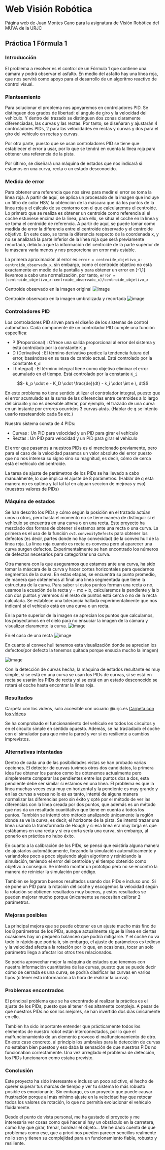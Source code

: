 # Web Visión Robótica 

Página web de Juan Montes Cano para la asignatura de Visión Robótica del MUVA de la URJC

## Práctica 1 Fórmula 1

### Introducción

El problema a resolver es el control de un Fórmula 1 que contiene una cámara y podrá observar el asfalto. En medio del asfalto hay una línea roja, que nos servirá como apoyo para el desarrollo de un algoritmo reactivo de control visual.

### Planteamiento

Para solucionar el problema nos apoyaremos en controladores PID. Se distinguen dos grados de libertad: el ángulo de giro y la velocidad del vehículo. Y dentro del trazado se distinguen dos zonas claramente diferenciadas, las curvas y las rectas. Por tanto, se diseñaran y ajustarán 4 controladores PIDs, 2 para las velocidades en rectas y curvas y dos para el giro del vehículo en rectas y curvas.

Por otra parte, puesto que se usan controladores PID se tiene que establecer el error a usar, por lo que se tendrá en cuenta la línea roja para obtener una referencia de la pista.

Por último, se diseñará una máquina de estados que nos indicará si estamos en una curva, recta o un estado desconocido.

### Medida de error

Para obtener una referencia que nos sirva para medir el error se toma la línea roja. A partir de aquí, se aplica un procesado de la imagen que incluye un filtro de color HSV, la obtención de la máscara que da los puntos de la línea roja y el cálculo de su contorno con el que calcularemos el centroide. Lo primero que se realiza es obtener un centroide como referencia si el coche estuviese encima de la línea, para ello, se situa el coche en la línea y se toma el centroide de referencia. A partir de aquí, se puede tomar como medida de error la diferencia entre el centroide observado y el centroide objetivo. En este caso, se toma la diferencia respecto de la coordenada x, y no se analizará la parte inferior de la línea roja que será previamente recortada, debido a que la información del centroide de la parte superior de la máscara varía menos y nos proporciona un error más estable.

La primera aproximación al error es `error = centroide_objetivo_x-centroide_observado_x`, sin embargo, como el centroide objetivo no está exactamente en medio de la pantalla y para obtener un error en [-1,1] llevamos a cabo una normalización, por tanto, `error = (centroide_objetivo_x-centroide_observado_x)/centroide_objetivo_x`

Centroide observado en la imagen original
![image](https://github.com/m4r4d0n4/m4r4d0n4.github.io/assets/58432330/27112050-a154-4acb-8530-e0beef1091c6)

Centroide observado en la imagen umbralizada y recortada
![image](https://github.com/m4r4d0n4/m4r4d0n4.github.io/assets/58432330/aae038bc-ef0c-4d09-aab3-32599fee8bd7)



### Controladores PID

Los controladores PID sirven para el diseño de los sistemas de control automático. Cada componente de un controlador PID cumple una función específica:

- P (Proporcional) : Ofrece una salida proporcional al error del sistema y está controlado por la constante `K_p`
- D (Derivativo) : El término derivativo predice la tendencia futura del error, basándose en su tasa de cambio actual. Está controlado por la constante `K_d`
- I (Integral) : El término integral tiene como objetivo eliminar el error acumulado en el tiempo. Está controlado por la constante `K_i`

```math
- k_p \cdot e - K_D \cdot \frac{de}{dt} - k_i \cdot \int e \, dt
```

En este problema no tiene sentido utilizar el controlador integral, puesto que el error acumulado es la suma de las diferencias entre centroides a lo largo del circuito y no es deseable alterar, por ejemplo, el trazado de una curva en un instante por errores ocurridos 3 curvas atrás. (Hablar de q se intento usarlo reseteandolo cada 5s etc.)

Nuestro sistema consta de 4 PIDs:
- Curvas : Un PID para velocidad y un PID para girar el vehículo
- Rectas : Un PID para velocidad y un PID para girar el vehículo

El error que pasamos a nuestros PIDs es el mencionado previamente, pero para el caso de la velocidad pasamos un valor absoluto del error puesto que no nos interesa su signo sino su magnitud, es decir, cómo de cerca está el vehículo del centroide. 

La tarea de ajuste de parámetros de los PIDs se ha llevado a cabo manualmente, lo que implica el ajuste de 8 parámetros. (Hablar de q esta manera no es optima y tal tal tal en alguan seccion de mejroas y eso) (nuestros valores de PIDs)


### Máquina de estados

Se han descrito los PIDs y cómo según la posición en el trazado actúan unos u otros, pero hasta el momento no se tiene manera de distinguir si el vehículo se encuentra en una curva o en una recta. Este proyecto ha mezclado dos formas de obtener si estamos ante una recta o una curva. La primera es el uso de la función `cv2.convexityDefects` para obtener los defectos (es decir, partes donde no hay convexidad) de la convex hull de la línea roja. La línea roja cuando es recta es convexa pero al aparecer una curva surgen defectos. Experimentalmente se han encontrado los números de defectos necesarios para categorizar una curva.

Otra manera con la que aseguramos que estamos ante una curva, ha sido tomar la máscara de la curva y hacer cortes horizontales para quedarnos segmentos de la curva. En estas etapas, se encuentra su punto promedio, de manera que obtenemos al final una línea segmentada que tiene la estructura de la curva. Para saber si estos puntos forman una recta o no, usamos la ecuación de la recta y = mx + b, calcularemos la pendiente y la b con dos puntos y veremos si el resto de puntos está cerca o no de la recta calculada. Se establece una tolerancia hallada experimentalmente que nos indicará si el vehículo está en una curva o un recta.

En la parte superior de la imagen se aprecian los puntos que calculamos, los proyectamos en el cielo para no ensuciar la imagen de la cámara y visualizar claramente la curva. 
![image](https://github.com/m4r4d0n4/m4r4d0n4.github.io/assets/58432330/f4420cc7-d320-4fb6-93ac-9d3ef0e6a07a)

En el caso de una recta
![image](https://github.com/m4r4d0n4/m4r4d0n4.github.io/assets/58432330/fe879a27-f6df-494a-ba0a-cf2188c148f8)

En cuanto al convex hull tenemos esta visualización donde se aprecian los defectos(por defecto la tenemos quitada porque ensucia mucho la imagen)

![image](https://github.com/m4r4d0n4/m4r4d0n4.github.io/assets/58432330/4b1dfc60-6e7c-4502-aa6e-3f88b718ffa0)


Con la detección de curvas hecha, la máquina de estados resultante es muy simple, si se está en una curva se usan los PIDs de curvas, si se está en recta se usarán los PIDs de recta y si se está en un estado desconocido se rotará el coche hasta encontrar la línea roja.


### Resultados

Carpeta con los vídeos, solo accesible con usuario @urjc.es
[Carpeta con los vídeos](https://urjc-my.sharepoint.com/:f:/g/personal/juan_montes_urjc_es/EkIDjlBM_zFDg9y-xqpzB2ABRTc5QFR2A4z2gQ9MTQYldw?e=GBHwh3)

Se ha comprobado el funcionamiento del vehículo en todos los circuitos y en el circuito simple en sentido opuesto. Además, se ha trasladado el coche con el simulador para que mire la pared y ver si es resiliente a cambios imprevistos.

### Alternativas intentadas

Dentro de cada una de las posibilidades vistas se han probado varias opciones. El detector de curvas tuvimos otros dos candidatos, la primera idea fue obtener los puntos como los obtenemos actualmente pero simplemente comparar las pendientes entre los puntos dos a dos, esta pendiente debe ser similar si estamos en una línea. El problema es que la línea muchas veces esta muy en horizontal y la pendiente es muy grande y en las curvas a veces no lo es es tanto, intenté de alguna manera normalizar las diferencias pero sin éxito y opté por el método de ver las diferencias con la línea creada por dos puntos, que además es un método que nos da un resultado cuantitativo que tiene en cuenta a todos los puntos. También se intentó otro método analizando únicamente la región donde se ve la curva, es decir, el horizonte de la pista. Se intentó trazar una línea usando la transformada de Hough y si esa línea era muy larga es que estábamos en una recta y si era corta sería una curva, sin embargo, al ponerlo en práctica no hubo éxito.

En cuanto a la calibración de los PIDs, se pensó que existiría alguna manera de ajustarlos automáticamente, forzando la simulación automáticamente y variandolos poco a poco siguiendo algún algoritmo y reiniciando la simulación, teniendo el error del centroide y el tiempo obtenido como objetivo a conseguir. Se intentó montar un prototipo pero no se encontró la manera de reiniciar la simulación por código.

También se lograron buenos resultados usando dos PIDs e incluso uno. Si se pone un PID para la rotación del coche y escogemos la velocidad según la rotación se obtienen resultados muy buenos, y estos resultados se pueden mejorar mucho porque únicamente se necesitan calibrar 2 parámetros.

### Mejoras posibles

La principal mejora que se puede obtener es un ajuste mucho más fino de los 8 parámetros de los PIDs, aunque actualmente sigue la línea en ciertas ocasiones hay un pequeño balanceo que podría mitigarse. Y el coche no va todo lo rápido que podría ir, sin embargo, el ajuste de parámetros es tedioso y la velocidad afecta a la rotación por lo que, en ocasiones, tocar un solo parámetro llega a afectar los otros tres relacionados.

Se podría aprovechar mejor la máquina de estados que tenemos con nuestra información cuantitativa de las curvas, puesto que se puede decir cómo de cerrada es una curva, se podría clasificar las curvas en varios tipos (o tener esta información a la hora de realizar la curva). 


### Problemas encontrados

El principal problema que se ha encontrado al realizar la práctica es el ajuste de los PIDs, puesto que al tener 4 es altamente complejo. A pesar de que nuestros PIDs no son los mejores, se han invertido dos días únicamente en ello.

También ha sido importante entender que prácticamente todos los elementos de nuestro robot están interconectados, por lo que el malfuncionamiento de un elemento provoco el malfuncionamiento de otro. En este caso concreto, al principio los umbrales para la detección de curvas no estaban bien puestos y eso daba la sensación de que nuestros PIDs no funcionaban correctamente. Una vez arreglado el problema de detección, los PIDs funcionaron como estaba previsto.

### Conclusión

Este proyecto ha sido interesante e incluso un poco adictivo, el hecho de querer superar tus marcas de tiempo y ver tu sistema lo más robusto posible es emocionante. Sin embargo, es un proyecto que puede causar frustración porque al más mínimo ajuste en la velocidad hay que retocar todos los valores de rotación, lo que no permitía evolucionar el vehículo fluidamente.

Desde el punto de vista personal, me ha gustado el proyecto y me interesaría ver cosas como qué hacer si hay un obstáculo en la carretera, como hay que girar, frenar, bordear el objeto... Me he dado cuenta de que problemas como ese, que a priori nos pueden parecer sencillos realmente no lo son y tienen su complejidad para un funcionamiento fiable, robusto y resiliente.







